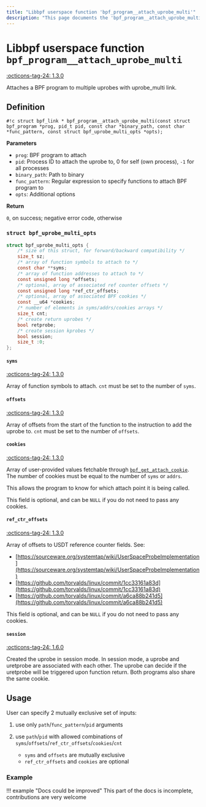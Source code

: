 ```yaml
---
title: "Libbpf userspace function 'bpf_program__attach_uprobe_multi'"
description: "This page documents the 'bpf_program__attach_uprobe_multi' libbpf userspace function, including its definition, usage, and examples."
---
```

# Libbpf userspace function `bpf_program__attach_uprobe_multi`

<!-- [LIBBPF_TAG] -->
[:octicons-tag-24: 1.3.0](https://github.com/libbpf/libbpf/releases/tag/v1.3.0)
<!-- [/LIBBPF_TAG] -->

Attaches a BPF program to multiple uprobes with uprobe_multi link.

## Definition

`#!c struct bpf_link * bpf_program__attach_uprobe_multi(const struct bpf_program *prog, pid_t pid, const char *binary_path, const char *func_pattern, const struct bpf_uprobe_multi_opts *opts);`

**Parameters**

- `prog`: BPF program to attach
- `pid`: Process ID to attach the uprobe to, 0 for self (own process),
`-1` for all processes
- `binary_path`: Path to binary
- `func_pattern`: Regular expression to specify functions to attach
BPF program to
- `opts`: Additional options

**Return**

`0`, on success; negative error code, otherwise

### `struct bpf_uprobe_multi_opts`

```c
struct bpf_uprobe_multi_opts {
	/* size of this struct, for forward/backward compatibility */
	size_t sz;
	/* array of function symbols to attach to */
	const char **syms;
	/* array of function addresses to attach to */
	const unsigned long *offsets;
	/* optional, array of associated ref counter offsets */
	const unsigned long *ref_ctr_offsets;
	/* optional, array of associated BPF cookies */
	const __u64 *cookies;
	/* number of elements in syms/addrs/cookies arrays */
	size_t cnt;
	/* create return uprobes */
	bool retprobe;
	/* create session kprobes */
	bool session;
	size_t :0;
};
```


#### `syms`

[:octicons-tag-24: 1.3.0](https://github.com/libbpf/libbpf/commit/9f76dd6dd09e324f34c2450533bae99ea599601f)

Array of function symbols to attach. `cnt` must be set to the number of `syms`.

#### `offsets`

[:octicons-tag-24: 1.3.0](https://github.com/libbpf/libbpf/commit/9f76dd6dd09e324f34c2450533bae99ea599601f)

Array of offsets from the start of the function to the instruction to add the uprobe to. `cnt` must be set to the number of `offsets`.

#### `cookies`

[:octicons-tag-24: 1.3.0](https://github.com/libbpf/libbpf/commit/9f76dd6dd09e324f34c2450533bae99ea599601f)

Array of user-provided values fetchable through [`bpf_get_attach_cookie`](../../../linux/helper-function/bpf_get_attach_cookie.md). The number of cookies must be equal to the number of `syms` or `addrs`.

This allows the program to know for which attach point it is being called.

This field is optional, and can be `NULL` if you do not need to pass any cookies.

#### `ref_ctr_offsets`

[:octicons-tag-24: 1.3.0](https://github.com/libbpf/libbpf/commit/9f76dd6dd09e324f34c2450533bae99ea599601f)

Array of offsets to USDT reference counter fields. See:
- [https://sourceware.org/systemtap/wiki/UserSpaceProbeImplementation](https://sourceware.org/systemtap/wiki/UserSpaceProbeImplementation)
- [https://github.com/torvalds/linux/commit/1cc33161a83d](https://github.com/torvalds/linux/commit/1cc33161a83d)
- [https://github.com/torvalds/linux/commit/a6ca88b241d5](https://github.com/torvalds/linux/commit/a6ca88b241d5)

This field is optional, and can be `NULL` if you do not need to pass any cookies.

#### `session`

[:octicons-tag-24: 1.6.0](https://github.com/libbpf/libbpf/commit/c975e0261208c7e97592d53bbbfe6e4a1b7673dd)

Created the uprobe in session mode. In session mode, a uprobe and uretprobe are associated with each other. The uprobe can decide if the uretprobe will be triggered upon function return. Both programs also share the same cookie.

## Usage

User can specify 2 mutually exclusive set of inputs:

  1) use only `path`/`func_pattern`/`pid` arguments

  2) use `path`/`pid` with allowed combinations of
     `syms`/`offsets`/`ref_ctr_offsets`/`cookies`/`cnt`

     - `syms` and `offsets` are mutually exclusive
     - `ref_ctr_offsets` and `cookies` are optional

### Example

!!! example "Docs could be improved"
    This part of the docs is incomplete, contributions are very welcome
